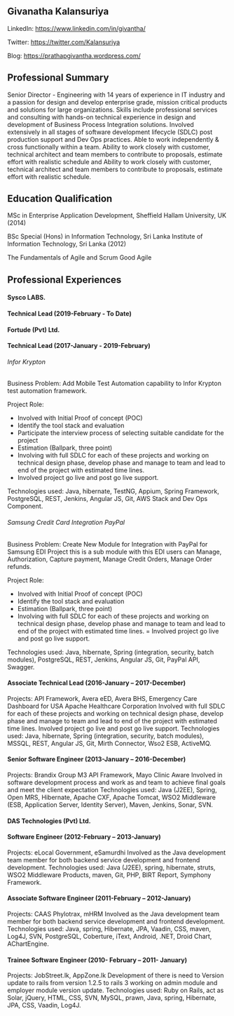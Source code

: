 ## Givanatha Kalansuriya

LinkedIn: https://www.linkedin.com/in/givantha/

Twitter: https://twitter.com/Kalansuriya

Blog: https://prathapgivantha.wordpress.com/

## Professional Summary
Senior Director - Engineering with 14 years of experience in IT industry and a passion for design and develop enterprise grade, mission critical products and solutions for large organizations. Skills include professional services and consulting with hands-on technical experience in design and development of Business Process Integration solutions. Involved extensively in all stages of software development lifecycle (SDLC) post production support and Dev Ops practices. Able to work independently & cross functionally within a team. Ability to work closely with customer, technical architect and team members to contribute to proposals, estimate effort with realistic schedule and Ability to work closely with customer, technical architect and team members to contribute to proposals, estimate effort with realistic schedule.

##  Education Qualification

   MSc in Enterprise Application Development,
   Sheffield Hallam University, UK (2014)

   BSc Special (Hons) in Information Technology,
   Sri Lanka Institute of Information Technology, Sri Lanka (2012)

   The Fundamentals of Agile and Scrum
   Good Agile

## Professional Experiences

#### Sysco LABS.
#### Technical Lead (2019-February - To Date)


#### Fortude (Pvt) Ltd.
#### Technical Lead (2017-January - 2019-February)
###### Infor Krypton

Business Problem: Add Mobile Test Automation capability to Infor Krypton test automation framework.

Project Role:

+ Involved with Initial Proof of concept (POC)
+ Identify the tool stack and evaluation
+ Participate the interview process of selecting suitable candidate for the project
+ Estimation (Ballpark, three point)
+ Involving with full SDLC for each of these projects and working on technical design phase, develop phase and manage to team and lead to end of the project with estimated time lines.
+ Involved project go live and post go live support.

Technologies used: Java, hibernate, TestNG, Appium, Spring Framework, PostgreSQL, REST, Jenkins, Angular JS, Git, AWS Stack and Dev Ops Component.

###### Samsung Credit Card Integration PayPal

Business Problem: Create New Module for Integration with PayPal for Samsung EDI Project this is a sub module with this EDI users can Manage, Authorization, Capture payment, Manage Credit Orders, Manage Order refunds.

Project Role:
+ Involved with Initial Proof of concept (POC)
+ Identify the tool stack and evaluation
+ Estimation (Ballpark, three point)
+ Involving with full SDLC for each of these projects and working on technical design phase, develop phase and manage to team and lead to end of the project with estimated time lines.
= Involved project go live and post go live support.

Technologies used: Java, hibernate, Spring (integration, security, batch modules), PostgreSQL, REST, Jenkins, Angular JS, Git, PayPal API, Swagger.

#### Associate Technical Lead (2016-January – 2017-December)

Projects: API Framework, Avera eED, Avera BHS, Emergency Care Dashboard for USA Apache Healthcare Corporation
Involved with full SDLC for each of these projects and working on technical design phase, develop phase and manage to team and lead to end of the project with estimated time lines. Involved project go live and post go live support.
Technologies used: Java, hibernate, Spring (integration, security, batch modules), MSSQL, REST, Angular JS, Git, Mirth Connector, Wso2 ESB, ActiveMQ.

#### Senior Software Engineer (2013-January – 2016-December)

Projects: Brandix Group M3 API Framework, Mayo Clinic Aware
Involved in software development process and work as and team to achieve final goals and meet the client expectation
Technologies used: Java (J2EE), Spring, Open MRS, Hibernate, Apache CXF, Apache Tomcat, WSO2 Middleware (ESB, Application Server, Identity Server), Maven, Jenkins, Sonar, SVN.

#### DAS Technologies (Pvt) Ltd.
#### Software Engineer (2012-February – 2013-January)

Projects: eLocal Government, eSamurdhi
Involved as the Java development team member for both backend service development and frontend development.
Technologies used: Java (J2EE), spring, hibernate, struts, WSO2 Middleware Products, maven, Git, PHP, BIRT Report, Symphony Framework.

#### Associate Software Engineer (2011-February – 2012-January)

Projects: CAAS Phylotrax, mHRM
Involved as the Java development team member for both backend service development and frontend development.
Technologies used: Java, spring, Hibernate, JPA, Vaadin, CSS, maven, Log4J, SVN, PostgreSQL, Coberture, iText, Android, .NET, Droid Chart, AChartEngine.

#### Trainee Software Engineer (2010- February – 2011- January)
Projects: JobStreet.lk, AppZone.lk
Development of there is need to Version update to rails from version 1.2.5 to rails 3 working on admin module and employer module version update.
Technologies used: Ruby on Rails, act as Solar, jQuery, HTML, CSS, SVN, MySQL, prawn, Java, spring, Hibernate, JPA, CSS, Vaadin, Log4J.
